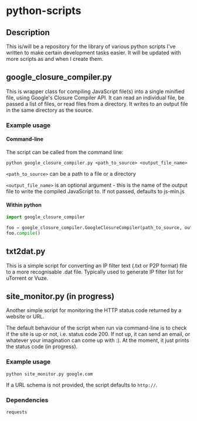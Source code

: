 # python-scripts

## Description

This is/will be a repository for the library of various python scripts I've written to make certain development tasks easier. It will be updated with more scripts as and when I create them.

## google_closure_compiler.py

This is wrapper class for compiling JavaScript file(s) into a single minified file, using Google's Closure Compiler API. It can read an individual file, be passed a list of files, or read files from a directory. It writes to an output file in the same directory as the source.

### Example usage

#### Command-line

The script can be called from the command line:

```
python google_closure_compiler.py <path_to_source> <output_file_name>
```

`<path_to_source>` can be a path to a file or a directory

`<output_file_name>` is an optional argument - this is the name of the output file to write the compiled JavaScript to. If not passed, defaults to js-min.js

#### Within python

```python
import google_closure_compiler

foo = google_closure_compiler.GoogleClosureCompiler(path_to_source, output_file_name)
foo.compile()
```

## txt2dat.py

This is a simple script for converting an IP filter text (.txt or P2P format) file to a more recognisable .dat file. Typically used to generate IP filter list for uTorrent or Vuze.

## site_monitor.py (in progress)

Another simple script for monitoring the HTTP status code returned by a website or URL.

The default behaviour of the script when run via command-line is to check if the site is up or not, i.e. status code 200. If not up, it can send an email, or whatever your imagination can come up with :). At the moment, it just prints the status code (in progress).

### Example usage

```
python site_monitor.py google.com
```

If a URL schema is not provided, the script defaults to `http://`.

### Dependencies

```
requests
```
